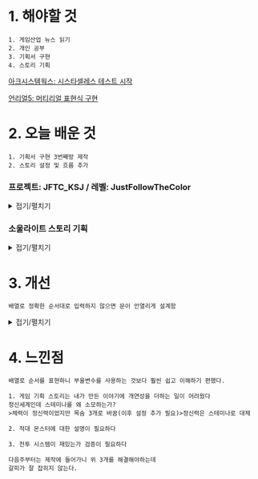 # 1. 해야할 것
```
1. 게임산업 뉴스 읽기
2. 개인 공부
3. 기획서 구현
4. 스토리 기획
```
[아크시스템웍스: 시스타셀레스 테스트 시작](https://www.gamemeca.com/view.php?gid=1742791)

[언리얼5: 머티리얼 표현식 구현](https://dev.epicgames.com/community/learning/courses/7wR/unreal-engine-53ee42/BKky/unreal-engine-e6bb67)


# 2. 오늘 배운 것
```
1. 기획서 구현 3번째방 제작
2. 스토리 설정 및 흐름 추가
```

### 프로젝트: JFTC_KSJ / 레벨: JustFollowTheColor
<details>
<summary>접기/펼치기</summary>

```
배열을 이용한 발판 순서 계산
발판 밟은 횟수 카운트
```
![image](https://github.com/JM94Ent/TIL-WIL/assets/143363550/a3091d5f-ccf3-4dd7-9bce-20959233557c)

```
입력된 배열과 정답 배열이 같으면 true가 나오게 설계
```
![image](https://github.com/JM94Ent/TIL-WIL/assets/143363550/bfe6ae2e-bc38-4829-8832-6bf7acc274da)

</details>

### 소울라이트 스토리 기획
<details>
<summary>접기/펼치기</summary>

```
전투 시스템

1. 체력 
  피격 가능한 횟수(목숨) 최대 3회로 전부 소모시 다시 시작

2. 스테미나 (정신력)
  공격 및 회피가능 수치. 전부 사용시 공격, 회피 불가

3. 패링
  게이지가 쌓이면 모든 공격을 흘릴 수 있는 패링 사용가능

4. 앞 잡기
  패링 성공시 상대는 그로기 상태에 빠진다. 그로기 상태에 빠진 상대에게 큰 피해를 입힘

5. 공격
  일반 공격과 상대가 공격을 하고 난 후 딜레이시간에 공격하면 강한공격으로 변함

6. 회피
  스테미나를 소모하여 일정거리를 이동하며 이동시 무적시간이 있다

스토리
주인공은 살인을 예술로 아는 정신이상자이다.
자신의 예술을 자기자신에게 한번 더 감동을 줄 수 있을까?라는 생각을 한다.
기억을 지우는 약을 먹고 예술의 평가를 자기 자신에게 맡긴다.

배경
기괴한 살인 사건들로 경찰이 대대적인 수사를 진행중

스테이지
현실 세계: 살인사건들이 일어난 장소와 살인자의 저택
정신 세계: 예술 행위를 한 장소에 대한 기억들로 이루어진 세계

적대 몬스터
주인공이 맞이하는 기억속에서 적대 몬스터들은 청각,후각,촉각,시각,미각을 포함한 영감이다. 주인공이 적을 쓰러뜨릴수록 정신이상자로 각성하는 과정임
```
</details>


# 3. 개선
```
배열로 정확한 순서대로 입력하지 않으면 문이 안열리게 설계함
```
<details>
<summary>접기/펼치기</summary>


</details>



# 4. 느낀점
```
배열로 순서를 표현하니 부울변수를 사용하는 것보다 훨씬 쉽고 이해하기 편했다.

1. 게임 기획 스토리는 내가 만든 이야기에 개연성을 더하는 일이 어려웠다
정신세계인데 스테미나를 왜 소모하는가?
>체력이 정신력이었지만 목숨 3개로 바꿈(이후 설정 추가 필요)>정신력은 스테미나로 대체

2. 적대 몬스터에 대한 설명이 필요하다

3. 전투 시스템이 재밌는가 검증이 필요하다

다음주부터는 제작에 들어가니 위 3개를 해결해야하는데
갈피가 잘 잡히지 않는다. 
```


